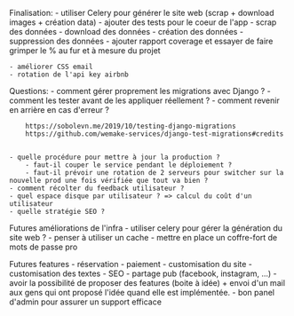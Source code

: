 Finalisation:
    - utiliser Celery pour générer le site web (scrap + download images + création data)
    - ajouter des tests pour le coeur de l'app
        - scrap des données
        - download des données
        - création des données
        - suppression des données
    - ajouter rapport coverage et essayer de faire grimper le % au fur et à mesure du projet

    - améliorer CSS email
    - rotation de l'api key airbnb


Questions:
    - comment gérer proprement les migrations avec Django ?
        - comment les tester avant de les appliquer réellement ?
        - comment revenir en arrière en cas d'erreur ?

        https://sobolevn.me/2019/10/testing-django-migrations
        https://github.com/wemake-services/django-test-migrations#credits


    - quelle procédure pour mettre à jour la production ?
        - faut-il couper le service pendant le déploiement ?
        - faut-il prévoir une rotation de 2 serveurs pour switcher sur la nouvelle prod une fois vérifiée que tout va bien ?
    - comment récolter du feedback utilisateur ?
    - quel espace disque par utilisateur ? => calcul du coût d'un utilisateur
    - quelle stratégie SEO ?

Futures améliorations de l'infra
    - utiliser celery pour gérer la génération du site web ?
    - penser à utiliser un cache
    - mettre en place un coffre-fort de mots de passe pro

Futures features
    - réservation
    - paiement
    - customisation du site
    - customisation des textes
    - SEO
    - partage pub (facebook, instagram, ...)
    - avoir la possibilité de proposer des features (boite à idée) + envoi d'un mail aux gens qui ont proposé l'idée quand elle est implémentée.
    - bon panel d'admin pour assurer un support efficace
